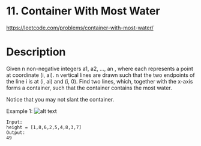 # 11. Container With Most Water

https://leetcode.com/problems/container-with-most-water/

# Description

Given n non-negative integers a1, a2, ..., an , where each represents a point at coordinate (i, ai). n vertical lines are drawn such that the two endpoints of the line i is at (i, ai) and (i, 0). Find two lines, which, together with the x-axis forms a container, such that the container contains the most water.

Notice that you may not slant the container.

Example 1:
![alt text](https://s3-lc-upload.s3.amazonaws.com/uploads/2018/07/17/question_11.jpg)
```
Input:
height = [1,8,6,2,5,4,8,3,7]
Output:
49
```
